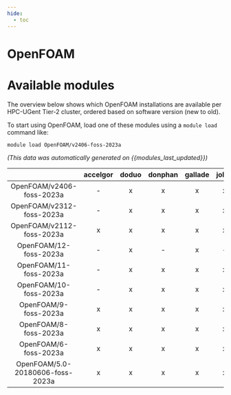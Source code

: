 ```yaml
---
hide:
  - toc
---
```


OpenFOAM
========

# Available modules


The overview below shows which OpenFOAM installations are available per HPC-UGent Tier-2 cluster, ordered based on software version (new to old).

To start using OpenFOAM, load one of these modules using a `module load` command like:

```shell
module load OpenFOAM/v2406-foss-2023a
```

*(This data was automatically generated on {{modules_last_updated}})*  

| |accelgor|doduo|donphan|gallade|joltik|shinx|
| :---: | :---: | :---: | :---: | :---: | :---: | :---: |
|OpenFOAM/v2406-foss-2023a|-|x|x|x|x|-|
|OpenFOAM/v2312-foss-2023a|-|x|x|x|x|x|
|OpenFOAM/v2112-foss-2023a|x|x|x|x|x|x|
|OpenFOAM/12-foss-2023a|-|x|-|x|-|x|
|OpenFOAM/11-foss-2023a|-|x|x|x|x|x|
|OpenFOAM/10-foss-2023a|-|x|x|x|x|x|
|OpenFOAM/9-foss-2023a|x|x|x|x|x|x|
|OpenFOAM/8-foss-2023a|x|x|x|x|x|x|
|OpenFOAM/6-foss-2023a|x|x|x|x|x|x|
|OpenFOAM/5.0-20180606-foss-2023a|x|x|x|x|x|x|
